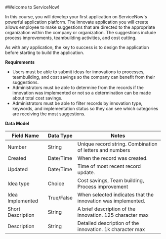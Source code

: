 #Welcome to ServiceNow!
In this course, you will develop your first application on ServiceNow's powerful application platform.  The Innovate application you will create allows employee to make suggestions that are directed to the appropriate organization within the company or organization.  The suggestions include process improvements, teambuilding activities, and cost cutting.
As with any application, the key to success is to design the application before starting to build the application.
**Requirements**
* Users must be able to submit ideas for innovations to processes, teambuilding, and cost savings so the company can benefit from their suggestions.* Administrators must be able to determine from the records if the innovation was implemented or not so a determination can be made about total cost savings.* Administrators must be able to filter records by innovation type, keywords, and implementation status so they can see which categories are receiving the most suggestions.
**Data Model**

Field Name			| Data Type	| Notes
----------			| ----------	| ------
Number					| String		| Unique record string.  Combination of letters and numbers
Created				| Date/Time	| When the record was created.Updated				| Date/Time	| Time of most recent record update.Idea type				| Choice		| Cost savings, Team building, Process improvement
Idea Implemented		| True/False	| When selected indicates that the innovation was implemented.Short Description	|	String		| A brief description of the innovation.  125 character maxDescription			| String		| Detailed description of the innovation. 1k character max